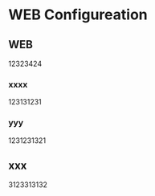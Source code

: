 
# WEB Configureation


## WEB 

12323424

### xxxx

123131231

### yyy

1231231321


## xxx

3123313132



